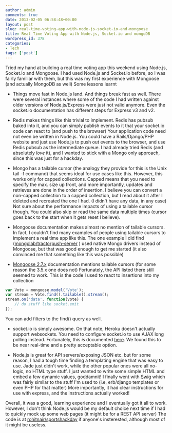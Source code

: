```yaml
---
author: admin
comments: true
date: 2013-02-05 06:58:48+00:00
layout: post
slug: real-time-voting-app-with-node-js-socket-io-and-mongoose
title: Real Time Voting App with Node.js, Socket.io and mongoDB
wordpress_id: 378
categories:
- Tech
tags: ['post']
---
```


Tried my hand at building a real time voting app this weekend using Node.js, Socket.io and Mongoose. I had used Node.js and Socket.io before, so I was fairly familiar with them, but this was my first experience with Mongoose (and actually MongoDB as well) Some lessons learnt



	
  * Things move fast in Node.js land. And things break fast as well. There were several instances where some of the code I had written against older versions of Node.js/Express were just not valid anymore. Even the socket.io documentation has different steps for Express v3 and v2. 


	
  * Redis makes things like this trivial to implement. Redis has pubsub baked into it, and you can simply publish events to it that your socket.io code can react to (and push to the browser) Your application code need not even be written in Node.js. You could have a Rails/Django/PHP website and just use Node.js to push out events to the browser, and use Redis pubsub as the intermediate queue. I had already tried Redis (and absolutely *love* it), and I wanted to stick with a Mongo only approach, since this was just for a hackday.


	
  * Mongo has a tailable cursor (the analogy they provide for this is the Unix tail -f command) that seems ideal for use cases like this. However, this works only for capped collections. Capped means that you need to specify the max. size up front, and more importantly, updates and retrieves are done in the order of insertion. I believe you can convert a non-capped collection to a capped collection, but I read about it after I deleted and recreated the one I had. (I didn't have any data, in any case) Not sure about the performance impacts of using a tailable cursor though. You could also skip or read the same data multiple times (cursor goes back to the start when it gets reset I believe).

	
  * Mongoose documentation makes almost no mention of tailable cursors. In fact, I couldn't find many examples of people using tailable cursors to implement a real time app like this. The one example I did find ([mongolab/tractorpush-server](https://github.com/mongolab/tractorpush-server/blob/master/app.js) ) used native Mongo drivers instead of Mongoose, but that was good enough to get me started (it also convinced me that something like this was possible)


	
  * [Mongoose 2.7.x](http://mongoosejs.com/docs/2.7.x/docs/query.html) documentation mentions tailable cursors (for some reason the 3.5.x one does not) Fortunately, the API listed there still seemed to work. This is the code I used to react to insertions into my collection 
``` javascript
var Vote = mongoose.model('Vote');
var stream = Vote.find().tailable().stream();
stream.on('data', function(vote) {
    // do stuff like socket.emit
});
```
You can add filters to the find() query as well. 


	
  * socket.io is simply awesome. On that note, Heroku doesn't actually support websockets. You need to configure socket.io to use AJAX long polling instead. Fortunately, this *is* documented [here](https://devcenter.heroku.com/articles/using-socket-io-with-node-js-on-heroku). We found this to be near real-time and a pretty acceptable option.


	
  * Node.js is great for API servers/exposing JSON etc. but for some reason, I had a tough time finding a templating engine that was easy to use. Jade just didn't work, while the other popular ones were all no-logic, no HTML type stuff. I just wanted to write some simple HTML and embed a few dynamic values, goddamnit! I finally went with [Swig](http://paularmstrong.github.com/swig/) which was fairly similar to the stuff I'm used to (i.e, erb/django templates or even PHP for that matter) More importantly, it had clear instructions for use with express, and the instructions actually worked!



Overall, it was a good, learning experience and I eventually got it all to work. However, I don't think Node.js would be my default choice next time if I had to quickly mock up some web pages (it might be for a REST API server) The code is at [rohitnair/sportshackday](https://github.com/rohitnair/sportshackday) if anyone's insterested, although most of it might be useless. 
 
